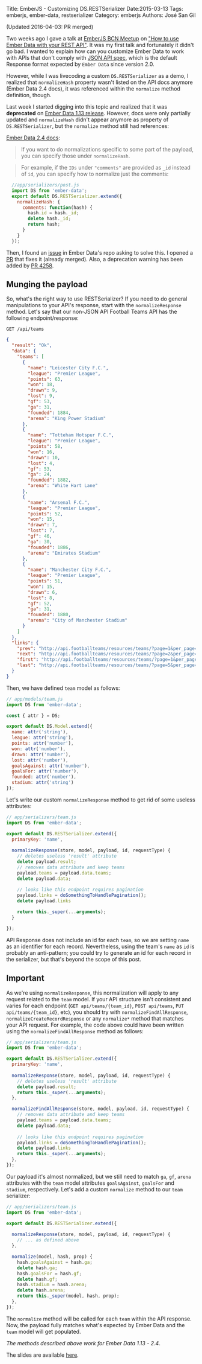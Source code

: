 Title: EmberJS - Customizing DS.RESTSerializer
Date:2015-03-13
Tags: emberjs, ember-data, restserializer
Category: emberjs
Authors: José San Gil

(Updated 2016-04-03: PR merged)

Two weeks ago I gave a talk at [EmberJS BCN Meetup](http://www.meetup.com/Ember-js-Barcelona/) on ["How to use Ember Data with your REST API"](). It was my first talk and fortunately it didn't go bad. I wanted to explain how can you customize Ember Data to work with APIs that don't comply with [JSON API spec](http://jsonapi.org/), which is the default Response format expected by `Ember Data` since version 2.0.

However, while I was livecoding a custom `DS.RESTSerializer` as a demo, I realized that `normalizeHash` property wasn't listed on the API docs anymore (Ember Data 2.4 docs), it was referenced within the `normalize` method definition, though.

Last week I started digging into this topic and realized that it was **deprecated** on [Ember Data 1.13 release](https://github.com/emberjs/data/blob/master/CHANGELOG.md#release-1135-july-8-2015). However, docs were only partially updated and `normalizeHash` didn't appear anymore as property of `DS.RESTSerializer`, but the `normalize` method still had references:

[Ember Data 2.4 docs](https://github.com/emberjs/data/blob/v2.4.0/addon/serializers/rest.js#L91):
>  If you want to do normalizations specific to some part of the payload, you can specify those under `normalizeHash`.

>  For example, if the `IDs` under `"comments"` are provided as `_id` instead of `id`, you can specify how to normalize just the comments:

```javascript
  //app/serializers/post.js
  import DS from 'ember-data';
  export default DS.RESTSerializer.extend({
    normalizeHash: {
      comments: function(hash) {
        hash.id = hash._id;
        delete hash._id;
        return hash;
      }
    }
  });
```

Then, I found an [issue](https://github.com/emberjs/data/issues/4186) in Ember Data's repo asking to solve this. I opened a [PR](https://github.com/emberjs/data/pull/4228) that fixes it (already merged). Also, a deprecation warning has been added by [PR 4258](https://github.com/emberjs/data/pull/4258).

## Munging the payload
So, what's the right way to use RESTSerializer?
If you need to do general manipulations to your API's response, start with the `normalizeResponse` method. Let's say that our non-JSON API Football Teams API has the following endpoint/response:

```GET /api/teams```
```json
{
  "result": "Ok",
  "data": {
    "teams": [
      {
        "name": "Leicester City F.C.",
        "league": "Premier League",
        "points": 63,
        "won": 18,
        "drawn": 9,
        "lost": 9,
        "gf": 53,
        "ga": 31,
        "founded": 1884,
        "arena": "King Power Stadium"
      },
      {
        "name": "Totteham Hotspur F.C.",
        "league": "Premier League",
        "points": 58,
        "won": 16,
        "drawn": 10,
        "lost": 4,
        "gf": 53,
        "ga": 24,
        "founded": 1882,
        "arena": "White Hart Lane"
      },
      {
        "name": "Arsenal F.C.",
        "league": "Premier League",
        "points": 52,
        "won": 15,
        "drawn": 7,
        "lost": 7,
        "gf": 46,
        "ga": 30,
        "founded": 1886,
        "arena": "Emirates Stadium"
      },
      {
        "name": "Manchester City F.C.",
        "league": "Premier League",
        "points": 51,
        "won": 15,
        "drawn": 6,
        "lost": 8,
        "gf": 52,
        "ga": 31,
        "founded": 1880,
        "arena": "City of Manchester Stadium"
      }
    ]
  },
  "links": {
    "prev": "http://api.footballteams/resources/teams/?page=1&per_page=4",
    "next": "http://api.footballteams/resources/teams/?page=2&per_page=4",
    "first": "http://api.footballteams/resources/teams/?page=1&per_page=4",
    "last": "http://api.footballteams/resources/teams/?page=5&per_page=4",
  }
}
```

Then, we have defined `team` model as follows:

```javascript
// app/models/team.js
import DS from 'ember-data';

const { attr } = DS;

export default DS.Model.extend({
  name: attr('string'),
  league: attr('string'),
  points: attr('number'),
  won: attr('number'),
  drawn: attr('number'),
  lost: attr('number'),
  goalsAgainst: attr('number'),
  goalsFor: attr('number'),
  founded: attr('number'),
  stadium: attr('string')
});

```

Let's write our custom `normalizeResponse` method to get rid of some useless attributes:

```javascript
// app/serializers/team.js
import DS from 'ember-data';

export default DS.RESTSerializer.extend({
  primaryKey: 'name',
  
  normalizeResponse(store, model, payload, id, requestType) {
    // deletes useless 'result' attribute
    delete payload.result;
    // removes data attribute and keep teams
    payload.teams = payload.data.teams;
    delete payload.data;
    
    // looks like this endpoint requires pagination
    payload.links = doSomethingToHandlePagination();
    delete payload.links

    return this._super(...arguments);
  }

});
```
API Response does not include an id for each `team`, so we are setting `name` as an identifier for each record. Nevertheless, using the team's `name` as `id` is probably an anti-pattern; you could try to generate an id for each record in the serializer, but that's beyond the scope of this post.


## Important
As we're using `normalizeResponse`, this normalization will apply to any request related to the `team` model. If your API structure isn't consistent and varies for each endpoint (`GET api/teams/{team_id}`, `POST api/teams`, `PUT api/teams/{team_id}`, etc), you should try with `normalizeFindAllResponse`, `normalizeCreateRecordResponse` or any `normalize*` method that matches your API request. For example, the code above could have been written using the `normalizeFindAllResponse` method as follows:

```javascript
// app/serializers/team.js
import DS from 'ember-data';

export default DS.RESTSerializer.extend({
  primaryKey: 'name',
  
  normalizeResponse(store, model, payload, id, requestType) {
    // deletes useless 'result' attribute
    delete payload.result;
    return this._super(...arguments);
  },

  normalizeFindAllResponse(store, model, payload, id, requestType) {
    // removes data attribute and keep teams
    payload.teams = payload.data.teams;
    delete payload.data;
    
    // looks like this endpoint requires pagination
    payload.links = doSomethingToHandlePagination();
    delete payload.links
    return this._super(...arguments);
  },
});
```

Our payload it's almost normalized, but we still need to match `ga`, `gf`, `arena` attributes with the `team` model attributes `goalsAgainst`, `goalsFor` and `stadium`, respectively. Let's add a custom `normalize` method to our `team` serializer:

```javascript
// app/serializers/team.js
import DS from 'ember-data';

export default DS.RESTSerializer.extend({
  
  normalizeResponse(store, model, payload, id, requestType) {
    // ... as defined above
  },

  normalize(model, hash, prop) {
    hash.goalsAgainst = hash.ga;
    delete hash.ga;
    hash.goalsFor = hash.gf;
    delete hash.gf;
    hash.stadium = hash.arena;
    delete hash.arena;
    return this._super(model, hash, prop);
  },
});
```
The `normalize` method will be called for each `team` within the API response. Now, the payload fully matches what's expected by Ember Data and the `team` model will get populated.  

*The methods described above work for Ember Data 1.13 - 2.4*.

The slides are available [here](https://github.com/jsangilve/ember-bcn-meetup-march-2016/blob/master/ember-meetup.pdf).

